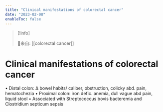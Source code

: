 ```yaml
---
title: "Clinical manifestations of colorectal cancer"
date: "2023-02-08"
enableToc: false
---
```


> [!info] 
> 
> 🌱來自: [[colorectal cancer]]

# Clinical manifestations of colorectal cancer
• Distal colon: Δ bowel habits/ caliber, obstruction, colicky abd. pain, hematochezia
• Proximal colon: iron defic. anemia, dull vague abd pain, liquid stool
• Associated with Streptococcus bovis bacteremia and Clostridium septicum sepsis
